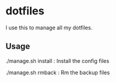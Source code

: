 # dotfiles

I use this to manage all my dotfiles.

## Usage
./manage.sh install : Install the config files

./manage.sh rmback : Rm the backup files

